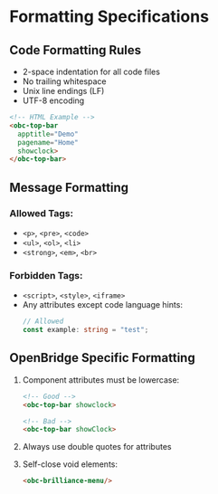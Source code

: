 # Formatting Specifications

## Code Formatting Rules
- 2-space indentation for all code files
- No trailing whitespace
- Unix line endings (LF)
- UTF-8 encoding

```html
<!-- HTML Example -->
<obc-top-bar 
  apptitle="Demo" 
  pagename="Home"
  showclock>
</obc-top-bar>
```

## Message Formatting
### Allowed Tags:
- `<p>`, `<pre>`, `<code>`
- `<ul>`, `<ol>`, `<li>`
- `<strong>`, `<em>`, `<br>`

### Forbidden Tags:
- `<script>`, `<style>`, `<iframe>`
- Any attributes except code language hints:
  ```ts
  // Allowed
  const example: string = "test";
  ```

## OpenBridge Specific Formatting
1. Component attributes must be lowercase:
   ```html
   <!-- Good -->
   <obc-top-bar showclock>
   
   <!-- Bad -->
   <obc-top-bar showClock>
   ```

2. Always use double quotes for attributes
3. Self-close void elements:
   ```html
   <obc-brilliance-menu/>
